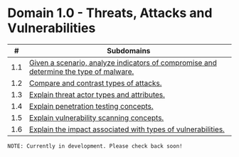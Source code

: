 # Domain 1.0 - Threats, Attacks and Vulnerabilities

| # | Subdomains   | 
|---|---|
|1.1 | [Given a scenario, analyze indicators of compromise and determine the type of malware.](https://github.com/erich-tech/Security_Plus/tree/main/Domain_1#readme) |
|1.2 | [Compare and contrast types of attacks.](https://github.com/erich-tech/Security_Plus/tree/main/Domain_1#readme) |
|1.3 | [Explain threat actor types and attributes.](https://github.com/erich-tech/Security_Plus/tree/main/Domain_1#readme) |
|1.4 | [Explain penetration testing concepts.](https://github.com/erich-tech/Security_Plus/tree/main/Domain_1#readme) |
|1.5 | [Explain vulnerability scanning concepts.](https://github.com/erich-tech/Security_Plus/tree/main/Domain_1#readme) |
|1.6 | [Explain the impact associated with types of vulnerabilities.](https://github.com/erich-tech/Security_Plus/tree/main/Domain_1#readme) |

```
NOTE: Currently in development. Please check back soon! 
```

